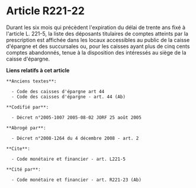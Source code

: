 # Article R221-22

Durant les six mois qui précèdent l'expiration du délai de trente ans fixé à l'article L. 221-5, la liste des déposants
titulaires de comptes atteints par la prescription est affichée dans les locaux accessibles au public de la caisse d'épargne
et des succursales ou, pour les caisses ayant plus de cinq cents comptes abandonnés, tenue à la disposition des intéressés au
siège de la caisse d'épargne.

**Liens relatifs à cet article**

	**Anciens textes**:

	  - Code des caisses d'épargne art 44
	  - Code des caisses d'épargne - art. 44 (Ab)

	**Codifié par**:

	  - Décret n°2005-1007 2005-08-02 JORF 25 août 2005

	**Abrogé par**:

	  - Décret n°2008-1264 du 4 décembre 2008 - art. 2

	**Cite**:

	  - Code monétaire et financier - art. L221-5

	**Cité par**:

	  - Code monétaire et financier - art. R221-23 (Ab)
